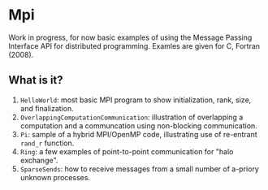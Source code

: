 Mpi
===

Work in progress, for now basic examples of using the Message Passing
Interface API for distributed programming.  Examles are given for C,
Fortran (2008).

What is it?
-----------
1. `HelloWorld`: most basic MPI program to show initialization, rank, size,
    and finalization.
1. `OverlappingComputationCommunication`: illustration of overlapping
    a computation and a communcation using non-blocking communication.
1. `Pi`: sample of a hybrid MPI/OpenMP code, illustrating use of re-entrant
    `rand_r` function.
1. `Ring`: a few examples of point-to-point communication for "halo
    exchange".
1. `SparseSends`: how to receive messages from a small number of a-priory
    unknown processes.
